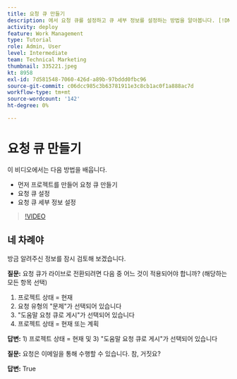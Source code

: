 ```yaml
---
title: 요청 큐 만들기
description: 에서 요청 큐를 설정하고 큐 세부 정보를 설정하는 방법을 알아봅니다. [!DNL  Workfront]. 조직에서 작업 섭취를 관리하는 데 도움이 되도록 하려면 다음 단계를 따르십시오.
activity: deploy
feature: Work Management
type: Tutorial
role: Admin, User
level: Intermediate
team: Technical Marketing
thumbnail: 335221.jpeg
kt: 8958
exl-id: 7d581548-7060-426d-a89b-97bddd0fbc96
source-git-commit: c06dcc985c3b63781911e3c8cb1ac0f1a888ac7d
workflow-type: tm+mt
source-wordcount: '142'
ht-degree: 0%

---
```


# 요청 큐 만들기

이 비디오에서는 다음 방법을 배웁니다.

* 먼저 프로젝트를 만들어 요청 큐 만들기
* 요청 큐 설정
* 요청 큐 세부 정보 설정

>[!VIDEO](https://video.tv.adobe.com/v/335221/?quality=12)

## 네 차례야

방금 알려주신 정보를 잠시 검토해 보겠습니다.

**질문:** 요청 큐가 라이브로 전환되려면 다음 중 어느 것이 적용되어야 합니까? (해당하는 모든 항목 선택)

1. 프로젝트 상태 = 현재
1. 요청 유형의 &quot;문제&quot;가 선택되어 있습니다
1. &quot;도움말 요청 큐로 게시&quot;가 선택되어 있습니다
1. 프로젝트 상태 = 현재 또는 계획

**답변:** 1) 프로젝트 상태 = 현재 및 3) &quot;도움말 요청 큐로 게시&quot;가 선택되어 있습니다

**질문:** 요청은 이메일을 통해 수행할 수 있습니다. 참, 거짓요?

**답변:** True

